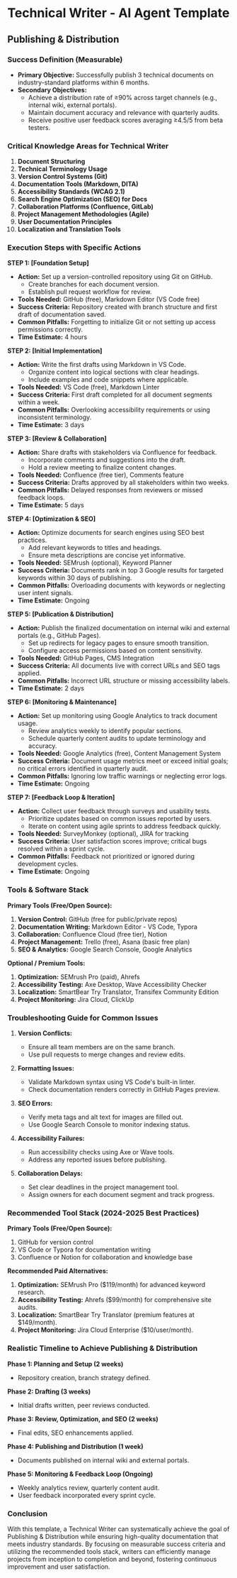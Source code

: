 # Technical Writer - AI Agent Template
## Publishing & Distribution

### Success Definition (Measurable)
- **Primary Objective:** Successfully publish 3 technical documents on industry-standard platforms within 6 months.
- **Secondary Objectives:**
  - Achieve a distribution rate of ≥90% across target channels (e.g., internal wiki, external portals).
  - Maintain document accuracy and relevance with quarterly audits.
  - Receive positive user feedback scores averaging ≥4.5/5 from beta testers.

### Critical Knowledge Areas for Technical Writer
1. **Document Structuring**
2. **Technical Terminology Usage**
3. **Version Control Systems (Git)**
4. **Documentation Tools (Markdown, DITA)**
5. **Accessibility Standards (WCAG 2.1)**
6. **Search Engine Optimization (SEO) for Docs**
7. **Collaboration Platforms (Confluence, GitLab)**
8. **Project Management Methodologies (Agile)**
9. **User Documentation Principles**
10. **Localization and Translation Tools**

### Execution Steps with Specific Actions
**STEP 1: [Foundation Setup]**
- **Action:** Set up a version-controlled repository using Git on GitHub.
  - Create branches for each document version.
  - Establish pull request workflow for review.
- **Tools Needed:** GitHub (free), Markdown Editor (VS Code free)
- **Success Criteria:** Repository created with branch structure and first draft of documentation saved.
- **Common Pitfalls:** Forgetting to initialize Git or not setting up access permissions correctly.
- **Time Estimate:** 4 hours

**STEP 2: [Initial Implementation]**
- **Action:** Write the first drafts using Markdown in VS Code.
  - Organize content into logical sections with clear headings.
  - Include examples and code snippets where applicable.
- **Tools Needed:** VS Code (free), Markdown Linter
- **Success Criteria:** First draft completed for all document segments within a week.
- **Common Pitfalls:** Overlooking accessibility requirements or using inconsistent terminology.
- **Time Estimate:** 3 days

**STEP 3: [Review & Collaboration]**
- **Action:** Share drafts with stakeholders via Confluence for feedback.
  - Incorporate comments and suggestions into the draft.
  - Hold a review meeting to finalize content changes.
- **Tools Needed:** Confluence (free tier), Comments feature
- **Success Criteria:** Drafts approved by all stakeholders within two weeks.
- **Common Pitfalls:** Delayed responses from reviewers or missed feedback loops.
- **Time Estimate:** 5 days

**STEP 4: [Optimization & SEO]**
- **Action:** Optimize documents for search engines using SEO best practices.
  - Add relevant keywords to titles and headings.
  - Ensure meta descriptions are concise yet informative.
- **Tools Needed:** SEMrush (optional), Keyword Planner
- **Success Criteria:** Documents rank in top 3 Google results for targeted keywords within 30 days of publishing.
- **Common Pitfalls:** Overloading documents with keywords or neglecting user intent signals.
- **Time Estimate:** Ongoing

**STEP 5: [Publication & Distribution]**
- **Action:** Publish the finalized documentation on internal wiki and external portals (e.g., GitHub Pages).
  - Set up redirects for legacy pages to ensure smooth transition.
  - Configure access permissions based on content sensitivity.
- **Tools Needed:** GitHub Pages, CMS Integration
- **Success Criteria:** All documents live with correct URLs and SEO tags applied.
- **Common Pitfalls:** Incorrect URL structure or missing accessibility labels.
- **Time Estimate:** 2 days

**STEP 6: [Monitoring & Maintenance]**
- **Action:** Set up monitoring using Google Analytics to track document usage.
  - Review analytics weekly to identify popular sections.
  - Schedule quarterly content audits to update terminology and accuracy.
- **Tools Needed:** Google Analytics (free), Content Management System
- **Success Criteria:** Document usage metrics meet or exceed initial goals; no critical errors identified in quarterly audit.
- **Common Pitfalls:** Ignoring low traffic warnings or neglecting error logs.
- **Time Estimate:** Ongoing

**STEP 7: [Feedback Loop & Iteration]**
- **Action:** Collect user feedback through surveys and usability tests.
  - Prioritize updates based on common issues reported by users.
  - Iterate on content using agile sprints to address feedback quickly.
- **Tools Needed:** SurveyMonkey (optional), JIRA for tracking
- **Success Criteria:** User satisfaction scores improve; critical bugs resolved within a sprint cycle.
- **Common Pitfalls:** Feedback not prioritized or ignored during development cycles.
- **Time Estimate:** Ongoing

### Tools & Software Stack
**Primary Tools (Free/Open Source):**
1. **Version Control:** GitHub (free for public/private repos)
2. **Documentation Writing:** Markdown Editor - VS Code, Typora
3. **Collaboration:** Confluence Cloud (free tier), Notion
4. **Project Management:** Trello (free), Asana (basic free plan)
5. **SEO & Analytics:** Google Search Console, Google Analytics

**Optional / Premium Tools:**
1. **Optimization:** SEMrush Pro (paid), Ahrefs
2. **Accessibility Testing:** Axe Desktop, Wave Accessibility Checker
3. **Localization:** SmartBear Try Translator, Transifex Community Edition
4. **Project Monitoring:** Jira Cloud, ClickUp

### Troubleshooting Guide for Common Issues
1. **Version Conflicts:**
   - Ensure all team members are on the same branch.
   - Use pull requests to merge changes and review edits.

2. **Formatting Issues:**
   - Validate Markdown syntax using VS Code's built-in linter.
   - Check documentation renders correctly in GitHub Pages preview.

3. **SEO Errors:**
   - Verify meta tags and alt text for images are filled out.
   - Use Google Search Console to monitor indexing status.

4. **Accessibility Failures:**
   - Run accessibility checks using Axe or Wave tools.
   - Address any reported issues before publishing.

5. **Collaboration Delays:**
   - Set clear deadlines in the project management tool.
   - Assign owners for each document segment and track progress.

### Recommended Tool Stack (2024-2025 Best Practices)
**Primary Tools (Free/Open Source):**
1. GitHub for version control
2. VS Code or Typora for documentation writing
3. Confluence or Notion for collaboration and knowledge base

**Recommended Paid Alternatives:**
1. **Optimization:** SEMrush Pro ($119/month) for advanced keyword research.
2. **Accessibility Testing:** Ahrefs ($99/month) for comprehensive site audits.
3. **Localization:** SmartBear Try Translator (premium features at $149/month).
4. **Project Monitoring:** Jira Cloud Enterprise ($10/user/month).

### Realistic Timeline to Achieve Publishing & Distribution
**Phase 1: Planning and Setup (2 weeks)**
- Repository creation, branch strategy defined.

**Phase 2: Drafting (3 weeks)**
- Initial drafts written, peer reviews conducted.

**Phase 3: Review, Optimization, and SEO (2 weeks)**
- Final edits, SEO enhancements applied.

**Phase 4: Publishing and Distribution (1 week)**
- Documents published on internal wiki and external portals.

**Phase 5: Monitoring & Feedback Loop (Ongoing)**
- Weekly analytics review, quarterly content audit.
- User feedback incorporated every sprint cycle.

### Conclusion
With this template, a Technical Writer can systematically achieve the goal of Publishing & Distribution while ensuring high-quality documentation that meets industry standards. By focusing on measurable success criteria and utilizing the recommended tools stack, writers can efficiently manage projects from inception to completion and beyond, fostering continuous improvement and user satisfaction.

